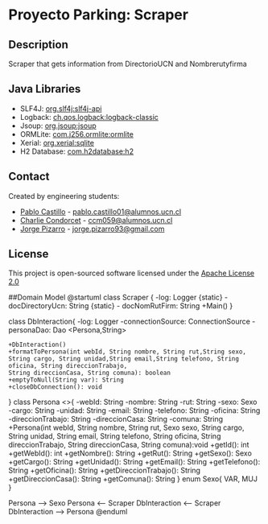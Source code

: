 # Proyecto Parking: Scraper

## Description
  Scraper that gets information from DirectorioUCN and Nombrerutyfirma

## Java Libraries

* SLF4J: [org.slf4j:slf4j-api](https://mvnrepository.com/artifact/org.slf4j/slf4j-api)
* Logback: [ch.qos.logback:logback-classic](https://mvnrepository.com/artifact/ch.qos.logback/logback-classic)
* Jsoup: [org.jsoup:jsoup](https://mvnrepository.com/artifact/org.jsoup/jsoup)
* ORMLite: [com.j256.ormlite:ormlite](https://mvnrepository.com/artifact/com.j256.ormlite/ormlite-android)
* Xerial: [org.xerial:sqlite](https://mvnrepository.com/artifact/org.xerial/sqlite-jdbc)
* H2 Database: [com.h2database:h2](https://mvnrepository.com/artifact/com.h2database/h2)

##  Contact
  Created by engineering students:
  - [Pablo Castillo](https://github.com/Pablo-Castillo)	-	<pablo.castillo01@alumnos.ucn.cl>
  - [Charlie Condorcet](https://github.com/charliecondorcet)	-	<ccm059@alumnos.ucn.cl>
  - [Jorge Pizarro](https://github.com/JorgePT93)	-	<jorge.pizarro93@gmail.com>
  
  
##  License
  This project is open-sourced software licensed under the [Apache License 2.0](https://www.apache.org/licenses/LICENSE-2.0)

##Domain Model
@startuml
class Scraper {
    -log: Logger
    {static} - docDirectoryUcn: String
    {static} - docNomRutFirm: String
    +Main()
}

class DbInteraction{
    -log: Logger
    -connectionSource: ConnectionSource
    -personaDao: Dao <Persona,String>
    
    +DbInteraction()
    +formatToPersona(int webId, String nombre, String rut,String sexo, String cargo, String unidad,String email,String telefono, String oficina, String direccionTrabajo,
    String direccionCasa, String comuna): boolean
    +emptyToNull(String var): String
    +closeDbConnection(): void
}
class Persona <<Entity>>{
    -webId: String
    -nombre: String
    -rut: String
    -sexo: Sexo
    -cargo: String
    -unidad: String
    -email: String
    -telefono: String
    -oficina: String
    -direccionTrabajo: String
    -direccionCasa: String
    -comuna: String
    +Persona(int webId, String nombre, String rut, Sexo sexo, String cargo, String unidad, String email, String telefono, 
    String oficina, String direccionTrabajo, String direccionCasa, String comuna):void
    +getId(): int
    +getWebId(): int
    +getNombre(): String
    +getRut(): String
    +getSexo(): Sexo
    +getCargo(): String
    +getUnidad(): String
    +getEmail(): String
    +getTelefono(): String
    +getOficina(): String
    +getDireccionTrabajo(): String
    +getDireccionCasa(): String
    +getComuna(): String
}
enum Sexo{
    VAR,
    MUJ
}

Persona --> Sexo
Persona <-- Scraper
DbInteraction <-- Scraper
DbInteraction --> Persona
@enduml
